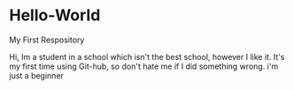 # Hello-World
My First Respository

Hi, Im a student in a school which isn't the best school,
however I like it. It's my first time using Git-hub, so
don't hate me if I did something wrong. i'm just a beginner
